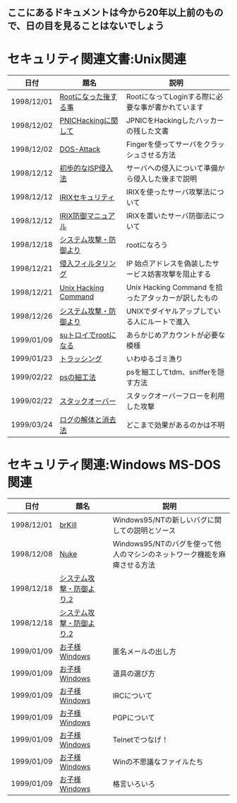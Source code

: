 ## ここにあるドキュメントは今から20年以上前のもので、日の目を見ることはないでしょう
# セキュリティ関連文書:Unix関連

|日付|題名|説明|
| ---------- | ---------------- | ------------------------------------ |
| 1998/12/01 | [Rootになった後する事](https://github.com/Soinsubunkai/90s-Sec-Documentz/blob/main/Unix/su981201.txt) | RootになってLoginする際に必要な事が書かれています|
| 1998/12/02 | [PNICHackingに関して](https://github.com/Soinsubunkai/90s-Sec-Documentz/blob/main/Unix/su981202.txt) | JPNICをHackingしたハッカーの残した文書 |
| 1998/12/02 | [DOS-Attack](https://github.com/Soinsubunkai/90s-Sec-Documentz/blob/main/Unix/su981202a.txt) | Fingerを使ってサーバをクラッシュさせる方法 |
| 1998/12/12 | [初歩的なISP侵入法](https://github.com/Soinsubunkai/90s-Sec-Documentz/blob/main/Unix/su981212.txt) | サーバへの侵入について準備から侵入した後まで説明 |
| 1998/12/12 | [IRIXセキュリティ](https://github.com/Soinsubunkai/90s-Sec-Documentz/blob/main/Unix/su981212a.txt) | IRIXを使ったサーバ攻撃法について |
| 1998/12/12 | [IRIX防御マニュアル](https://github.com/Soinsubunkai/90s-Sec-Documentz/blob/main/Unix/su981212b.txt) | IRIXを置いたサーバ防御法について |
| 1998/12/18 | [システム攻撃・防御より](https://github.com/Soinsubunkai/90s-Sec-Documentz/blob/main/Unix/su981218.txt) | rootになろう |
| 1998/12/21 | [侵入フィルタリング](https://github.com/Soinsubunkai/90s-Sec-Documentz/blob/main/Unix/su981221.txt) | IP 始点アドレスを偽装したサービス妨害攻撃を阻止する |
| 1998/12/21 | [Unix Hacking Command](https://github.com/Soinsubunkai/90s-Sec-Documentz/blob/main/Unix/su981221a.txt) | Unix Hacking Command を拾ったアタッカーが訳したもの |
| 1998/12/26 | [システム攻撃・防御より](https://github.com/Soinsubunkai/90s-Sec-Documentz/blob/main/Unix/su981226.txt) | UNIXでダイヤルアップしている人にルートで進入 |
| 1999/01/09 | [suトロイでrootになる](https://github.com/Soinsubunkai/90s-Sec-Documentz/blob/main/Unix/su990109.txt) | あらかじめアカウントが必要な模様 |
| 1999/01/23 | [トラッシング](https://github.com/Soinsubunkai/90s-Sec-Documentz/blob/main/Unix/su990123.txt) | いわゆるゴミ漁り |
| 1999/02/22 | [psの細工法](https://github.com/Soinsubunkai/90s-Sec-Documentz/blob/main/Unix/su990222.txt) | psを細工してtdm、snifferを隠す方法 |
| 1999/02/22 | [スタックオーバー](https://github.com/Soinsubunkai/90s-Sec-Documentz/blob/main/Unix/su990222a.txt) | スタックオーバーフローを利用した攻撃 |
| 1999/03/24 | [ログの解体と消去法](https://github.com/Soinsubunkai/90s-Sec-Documentz/blob/main/Unix/su990324.txt)| どこまで効果があるのかは不明 |



# セキュリティ関連:Windows MS-DOS関連

|日付|題名|説明 |
|------|-----|-----|
|1998/12/01|[brKill](https://github.com/Soinsubunkai/90s-Sec-Documentz/blob/main/MS/so981201.txt)|Windows95/NTの新しいバグに関しての説明とソース|
|1998/12/08|[Nuke](https://github.com/Soinsubunkai/90s-Sec-Documentz/blob/main/MS/so981208.txt)|Windows95/NTのバグを使って他人のマシンのネットワーク機能を麻痺させる方法|
|1998/12/18|[システム攻撃・防御より.2](https://github.com/Soinsubunkai/90s-Sec-Documentz/blob/main/MS/so981218.txt)|
|1998/12/18|[システム攻撃・防御より.2](https://github.com/Soinsubunkai/90s-Sec-Documentz/blob/main/MS/so981218a.txt)|
|1999/01/09|[お子様Windows](https://github.com/Soinsubunkai/90s-Sec-Documentz/blob/main/MS/so990109.txt)|匿名メールの出し方|
|1999/01/09 |[お子様Windows](https://github.com/Soinsubunkai/90s-Sec-Documentz/blob/main/MS/so990109a.txt) |道具の選び方|
|1999/01/09|[お子様Windows](https://github.com/Soinsubunkai/90s-Sec-Documentz/blob/main/MS/so990109b.txt) |IRCについて|
|1999/01/09 |[お子様Windows](https://github.com/Soinsubunkai/90s-Sec-Documentz/blob/main/MS/so990109c.txt) |PGPについて|
|1999/01/09 |[お子様Windows](https://github.com/Soinsubunkai/90s-Sec-Documentz/blob/main/MS/so990109d.txt)|Telnetでつなげ！|
|1999/01/09 |[お子様Windows](https://github.com/Soinsubunkai/90s-Sec-Documentz/blob/main/MS/so990109e.txt) |Winの不思議なファイルたち|
|1999/01/09 |[お子様Windows](https://github.com/Soinsubunkai/90s-Sec-Documentz/blob/main/MS/so990109f.txt) |格言いろいろ|

